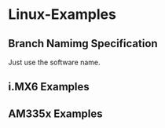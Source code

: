 # Linux-Examples## Branch Namimg SpecificationJust use the software name.## i.MX6 Examples## AM335x Examples